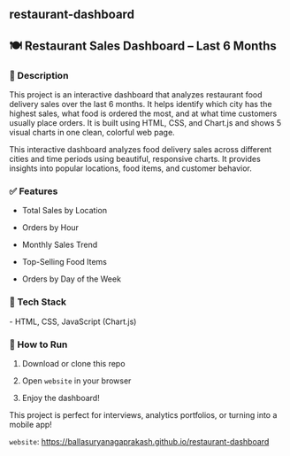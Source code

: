 <h2>restaurant-dashboard</h2>

<h2>🍽️ Restaurant Sales Dashboard – Last 6 Months</h2>

<h3>📌 Description</h3>
<p>This project is an interactive dashboard that analyzes restaurant food delivery sales over the last 6 months. It helps identify which city has the highest sales, what food is ordered the most, and at what time customers usually place orders.  It is built using HTML, CSS, and Chart.js and shows 5 visual charts in one clean, colorful web page.</p>

<p>This interactive dashboard analyzes food delivery sales across different cities and time periods using beautiful, responsive charts. It provides insights into popular locations, food items, and customer behavior.</p>

<h3>✅ Features</h3>
<p>

- Total Sales by Location

- Orders by Hour

- Monthly Sales Trend

- Top-Selling Food Items

- Orders by Day of the Week</p>

<h3>🧰 Tech Stack</h3>
<p>- HTML, CSS, JavaScript (Chart.js)</p>

<h3>🚀 How to Run</h3>
<p>

1. Download or clone this repo

2. Open <code>website</code> in your browser

3. Enjoy the dashboard!</p>

<p>This project is perfect for interviews, analytics portfolios, or turning into a mobile app!</p>

<code>website</code>: https://ballasuryanagaprakash.github.io/restaurant-dashboard
